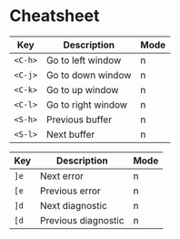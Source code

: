 # Cheatsheet

| Key     | Description        | Mode |
| ------- | ------------------ | ---- |
| `<C-h>` | Go to left window  | n    |
| `<C-j>` | Go to down window  | n    |
| `<C-k>` | Go to up window    | n    |
| `<C-l>` | Go to right window | n    |
| `<S-h>` | Previous buffer    | n    |
| `<S-l>` | Next buffer        | n    |

| Key  | Description         | Mode |
| ---- | ------------------- | ---- |
| `]e` | Next error          | n    |
| `[e` | Previous error      | n    |
| `]d` | Next diagnostic     | n    |
| `[d` | Previous diagnostic | n    |
